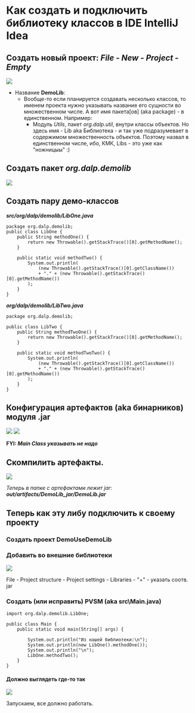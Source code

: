 # Как создать и подключить библиотеку классов в IDE IntelliJ Idea



## Создать новый проект: *File - New - Project - Empty*
![](C:\Projects\Java\DemoLib\docs\DemoLib-Create-Project.jpg)
 
   - Название **DemoLib**:
       - Вообще-то если планируется создавать несколько классов,
         то именем проекта нужно указывать название его сущности во множественном числе.
         А вот имя пакета[ов] (aka package) - в единственном. Например:
           - Модуль *Utils*, пакет *org.dalp.util*, внутри классы объектов.
         Но здесь имя - Lib aka Библиотека - и так уже подразумевает в содержимом множественность объектов.
         Поэтому назвал в единственном числе, ибо, КМК, Libs - это уже как "ножницыы" :)

## Создать пакет *org.dalp.demolib*
![](C:\Projects\Java\DemoLib\docs\DemoLib-Create-Package.jpg)

## Создать пару демо-классов
***src/org/dalp/demolib/LibOne.java***
```
package org.dalp.demolib;
public class LibOne {
    public String methodOne() {
        return new Throwable().getStackTrace()[0].getMethodName();
    }

    public static void methodTwo() {
        System.out.println(
            (new Throwable().getStackTrace()[0].getClassName())
            + "." + (new Throwable().getStackTrace()[0].getMethodName())
        );
    }
}
```
***org/dalp/demolib/LibTwo.java***
```
package org.dalp.demolib;

public class LibTwo {
    public String methodTwoOne() {
        return new Throwable().getStackTrace()[0].getMethodName();
    }

    public static void methodTwoTwo() {
        System.out.println(
            (new Throwable().getStackTrace()[0].getClassName())
            + "." + (new Throwable().getStackTrace()[0].getMethodName())
        );
    }
}
```
 
## Конфигурация артефактов (aka бинарников) модуля .jar

![](C:\Projects\Java\DemoLib\docs\DemoLib-Configure-Artifacts.jpg)
![](C:\Projects\Java\DemoLib\docs\DemoLib-Configure-Artifacts-Add.jpg)

**FYI: *Main Class указывать не надо***

## Скомпилить артефакты.
![](C:\Projects\Java\DemoLib\docs\DemoLib-Configure-Artifacts-Build.jpg)

*Теперь в папке с артефактами лежит jar*:
  ***out/artifacts/DemoLib_jar/DemoLib.jar***

## Теперь как эту либу подключить к своему проекту

### Создать проект DemoUseDemoLib

### Добавить во внешние библиотеки 
![](C:\YandexDisk\Projects\Java\DemoLib\docs\DemoUseDemoLib-add-lib.jpg)

File - Project structure - Project settings - Libraries - "+" - указать соотв. jar

### Создать (или исправить) PVSM (aka src\Main.java)
```
import org.dalp.demolib.LibOne;

public class Main {
    public static void main(String[] args) {

        System.out.println("Из нашей библиотеки:\n");
        System.out.println(new LibOne().methodOne());
        System.out.println("\n");
        LibOne.methodTwo();
    }
}
```
#### Должно выглядеть где-то так

![](C:\YandexDisk\Projects\Java\DemoLib\docs\DemoUseDemoLib-pvsm.jpg)

Запускаем, все должно работать.